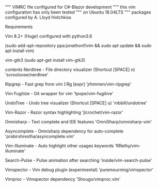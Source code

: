 """ VIMRC file configured for C#-Blazor development
""" this vim configuration has only been tested
""" on Ubuntu 18.04LTS
""" packages configured by A. Lloyd Hotchkiss

Requirements

Vim 8.2+ (Huge) configured with python3.6

(sudo add-apt-repository ppa:jonathonf/vim &&
sudo apt update &&
sudo apt install vim)

vim-gtk3 
(sudo apt-get install vim-gtk3)

contents
Nerdtree - File directory visualizer (Shortcut [SPACE] n) 'scrooloose/nerdtree' 

Ripgrep - Fast grep from vim (:Rg [expr]                  'jrhmmen/vim-ripgrep'

Vim Fugitize - Git wrapper for vim                        'tpope/vim-fugitive'

UndoTree - Undo tree visualizer (Shortcut [SPACE] u)      'mbbill/undotree'

Vim-Razor - Razor syntax highlighting                     'jlcrochet/vim-razor'

Omnisharp - Text complete and IDE features                'OmniSharp/omnisharp-vim'

Asyncomplete - Omnisharp dependency for auto-complete     'prabirshrestha/asyncomplete.vim'

Vim-Illuminate - Auto highlight other usages keywords     'RRethy/vim-illuminate'

Search-Pulse - Pulse animation after searching            'inside/vim-search-pulse'

Vimspector - Vim debug plugin (experimental)              'puremourning/vimspector'

Vimproc - Vimspector dependency                           'Shougo/vimproc.vim'




